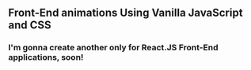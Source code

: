 <h2>Front-End animations Using Vanilla JavaScript and CSS</h2>
<h3>I'm gonna create another only for React.JS Front-End applications, soon!</h3>
